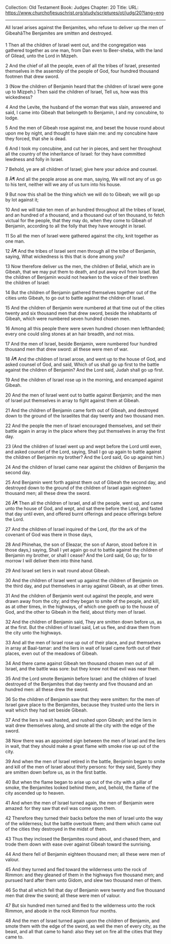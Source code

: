 Collection: Old Testament
Book: Judges
Chapter: 20
Title: 
URL: https://www.churchofjesuschrist.org/study/scriptures/ot/judg/20?lang=eng

---

All Israel arises against the Benjamites, who refuse to deliver up the men of GibeahâThe Benjamites are smitten and destroyed.

1 Then all the children of Israel went out, and the congregation was gathered together as one man, from Dan even to Beer-sheba, with the land of Gilead, unto the Lord in Mizpeh.

2 And the chief of all the people, even of all the tribes of Israel, presented themselves in the assembly of the people of God, four hundred thousand footmen that drew sword.

3 (Now the children of Benjamin heard that the children of Israel were gone up to Mizpeh.) Then said the children of Israel, Tell us, how was this wickedness?

4 And the Levite, the husband of the woman that was slain, answered and said, I came into Gibeah that belongeth to Benjamin, I and my concubine, to lodge.

5 And the men of Gibeah rose against me, and beset the house round about upon me by night, and thought to have slain me: and my concubine have they forced, that she is dead.

6 And I took my concubine, and cut her in pieces, and sent her throughout all the country of the inheritance of Israel: for they have committed lewdness and folly in Israel.

7 Behold, ye are all children of Israel; give here your advice and counsel.

8 Â¶ And all the people arose as one man, saying, We will not any of us go to his tent, neither will we any of us turn into his house.

9 But now this shall be the thing which we will do to Gibeah; we will go up by lot against it;

10 And we will take ten men of an hundred throughout all the tribes of Israel, and an hundred of a thousand, and a thousand out of ten thousand, to fetch victual for the people, that they may do, when they come to Gibeah of Benjamin, according to all the folly that they have wrought in Israel.

11 So all the men of Israel were gathered against the city, knit together as one man.

12 Â¶ And the tribes of Israel sent men through all the tribe of Benjamin, saying, What wickedness is this that is done among you?

13 Now therefore deliver us the men, the children of Belial, which are in Gibeah, that we may put them to death, and put away evil from Israel. But the children of Benjamin would not hearken to the voice of their brethren the children of Israel:

14 But the children of Benjamin gathered themselves together out of the cities unto Gibeah, to go out to battle against the children of Israel.

15 And the children of Benjamin were numbered at that time out of the cities twenty and six thousand men that drew sword, beside the inhabitants of Gibeah, which were numbered seven hundred chosen men.

16 Among all this people there were seven hundred chosen men lefthanded; every one could sling stones at an hair breadth, and not miss.

17 And the men of Israel, beside Benjamin, were numbered four hundred thousand men that drew sword: all these were men of war.

18 Â¶ And the children of Israel arose, and went up to the house of God, and asked counsel of God, and said, Which of us shall go up first to the battle against the children of Benjamin? And the Lord said, Judah shall go up first.

19 And the children of Israel rose up in the morning, and encamped against Gibeah.

20 And the men of Israel went out to battle against Benjamin; and the men of Israel put themselves in array to fight against them at Gibeah.

21 And the children of Benjamin came forth out of Gibeah, and destroyed down to the ground of the Israelites that day twenty and two thousand men.

22 And the people the men of Israel encouraged themselves, and set their battle again in array in the place where they put themselves in array the first day.

23 (And the children of Israel went up and wept before the Lord until even, and asked counsel of the Lord, saying, Shall I go up again to battle against the children of Benjamin my brother? And the Lord said, Go up against him.)

24 And the children of Israel came near against the children of Benjamin the second day.

25 And Benjamin went forth against them out of Gibeah the second day, and destroyed down to the ground of the children of Israel again eighteen thousand men; all these drew the sword.

26 Â¶ Then all the children of Israel, and all the people, went up, and came unto the house of God, and wept, and sat there before the Lord, and fasted that day until even, and offered burnt offerings and peace offerings before the Lord.

27 And the children of Israel inquired of the Lord, (for the ark of the covenant of God was there in those days,

28 And Phinehas, the son of Eleazar, the son of Aaron, stood before it in those days,) saying, Shall I yet again go out to battle against the children of Benjamin my brother, or shall I cease? And the Lord said, Go up; for to morrow I will deliver them into thine hand.

29 And Israel set liers in wait round about Gibeah.

30 And the children of Israel went up against the children of Benjamin on the third day, and put themselves in array against Gibeah, as at other times.

31 And the children of Benjamin went out against the people, and were drawn away from the city; and they began to smite of the people, and kill, as at other times, in the highways, of which one goeth up to the house of God, and the other to Gibeah in the field, about thirty men of Israel.

32 And the children of Benjamin said, They are smitten down before us, as at the first. But the children of Israel said, Let us flee, and draw them from the city unto the highways.

33 And all the men of Israel rose up out of their place, and put themselves in array at Baal-tamar: and the liers in wait of Israel came forth out of their places, even out of the meadows of Gibeah.

34 And there came against Gibeah ten thousand chosen men out of all Israel, and the battle was sore: but they knew not that evil was near them.

35 And the Lord smote Benjamin before Israel: and the children of Israel destroyed of the Benjamites that day twenty and five thousand and an hundred men: all these drew the sword.

36 So the children of Benjamin saw that they were smitten: for the men of Israel gave place to the Benjamites, because they trusted unto the liers in wait which they had set beside Gibeah.

37 And the liers in wait hasted, and rushed upon Gibeah; and the liers in wait drew themselves along, and smote all the city with the edge of the sword.

38 Now there was an appointed sign between the men of Israel and the liers in wait, that they should make a great flame with smoke rise up out of the city.

39 And when the men of Israel retired in the battle, Benjamin began to smite and kill of the men of Israel about thirty persons: for they said, Surely they are smitten down before us, as in the first battle.

40 But when the flame began to arise up out of the city with a pillar of smoke, the Benjamites looked behind them, and, behold, the flame of the city ascended up to heaven.

41 And when the men of Israel turned again, the men of Benjamin were amazed: for they saw that evil was come upon them.

42 Therefore they turned their backs before the men of Israel unto the way of the wilderness; but the battle overtook them; and them which came out of the cities they destroyed in the midst of them.

43 Thus they inclosed the Benjamites round about, and chased them, and trode them down with ease over against Gibeah toward the sunrising.

44 And there fell of Benjamin eighteen thousand men; all these were men of valour.

45 And they turned and fled toward the wilderness unto the rock of Rimmon: and they gleaned of them in the highways five thousand men; and pursued hard after them unto Gidom, and slew two thousand men of them.

46 So that all which fell that day of Benjamin were twenty and five thousand men that drew the sword; all these were men of valour.

47 But six hundred men turned and fled to the wilderness unto the rock Rimmon, and abode in the rock Rimmon four months.

48 And the men of Israel turned again upon the children of Benjamin, and smote them with the edge of the sword, as well the men of every city, as the beast, and all that came to hand: also they set on fire all the cities that they came to.

